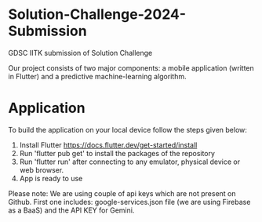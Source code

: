 # Solution-Challenge-2024-Submission
GDSC IITK submission of Solution Challenge

Our project consists of two major components: a mobile application (written in Flutter) and a predictive machine-learning algorithm. 

# Application

To build the application on your local device follow the steps given below:
1. Install Flutter https://docs.flutter.dev/get-started/install
2. Run 'flutter pub get' to install the packages of the repository
3. Run 'flutter run' after connecting to any emulator, physical device or web browser.
4. App is ready to use

Please note: We are using couple of api keys which are not present on Github. First one includes: google-services.json file (we are using Firebase as a BaaS) and the API KEY for Gemini.
